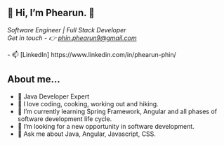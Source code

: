 <h2> 👋 Hi, I’m Phearun. 👋</h2>
<p><em>Software Engineer | Full Stack Developer</br>
Get in touch 
- 👉 <a href="mailto:phin.phearun9@gmail.com" target="_blank">phin.phearun9@gmail.com</a></em></p>
- 📫 [LinkedIn] https://www.linkedin.com/in/phearun-phin/

  ## About me...  
- 🥇 Java Developer Expert
- 👯 I love coding, cooking, working out and hiking.
- 🌱 I’m currently learning Spring Framework, Angular and all phases of software development life cycle.
- 💞️ I’m looking for a new opportunity in software development.
- 💬 Ask me about Java, Angular, Javascript, CSS.
<!--
**phearun88/phearun88** is a ✨ _special_ ✨ repository because its `README.md` (this file) appears on your GitHub profile.

Here are some ideas to get you started:

- 🔭 I’m currently working on ...
- 🌱 I’m currently learning ...
- 👯 I’m looking to collaborate on ...
- 🤔 I’m looking for help with ...
- 💬 Ask me about ...
- 📫 How to reach me: ...
- 😄 Pronouns: ...
- ⚡ Fun fact: ...
-->
